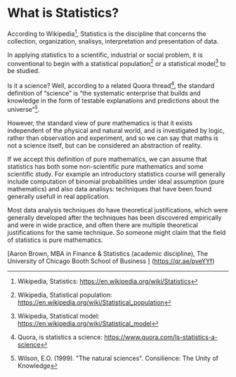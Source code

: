 # What is Statistics?
According to Wikipedia[^1], Statistics is the discipline that concerns the collection, organization, snalisys, interpretation and presentation of data.

In applying statistics to a scientific, industrial or social problem, it is conventional to begin with a statistical population[^2] or a statistical model[^3] to be studied. 

Is it a science? 
Well, according to a related Quora thread[^4], the standard definition of “science” is “the systematic enterprise that builds and knowledge in the form of testable explanations and predictions about the universe”[^5].

However, the standard view of pure mathematics is that it exists independent of the physical and natural world, and is investigated by logic, rather than observation and experiment, and so we can say that maths is not a science itself, but can be considered an abstraction of reality. 

If we accept this definition of pure mathematics, we can assume that statistics has both some non-scientific pure mathematics and some scientific study. 
For example an introductory statistics course will generally include computation of binomial probabilities under ideal assumption (pure mathematics) and also data analisys: techniques that have been found generally usefull in real application. 

Most data analysis techniques do have theoretical justifications, which were generally developed after the techniques has been discovered empirically and were in wide practice, and often there are multiple theoretical justifications for the same technique. So someone might claim that the field of statistics is pure mathematics. 

[Aaron Brown, MBA in Finance & Statistics (academic discipline), The University of Chicago Booth School of Business ] (https://qr.ae/pveYYf) 

[^1]: Wikipedia, Statistics: https://en.wikipedia.org/wiki/Statistics
[^2]: Wikipedia, Statistical population: https://en.wikipedia.org/wiki/Statistical_population
[^3]: Wikipedia, Statistical model: https://en.wikipedia.org/wiki/Statistical_model
[^4]: Quora, is statistics a science: https://www.quora.com/Is-statistics-a-science
[^5]: Wilson, E.O. (1999). "The natural sciences". Consilience: The Unity of Knowledge
